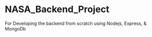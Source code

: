 # NASA_Backend_Project
For Developing the backend from scratch using Nodejs, Express, &amp; MongoDb
